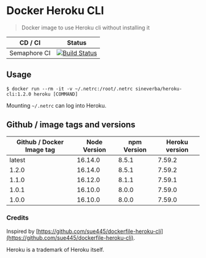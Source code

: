 Docker Heroku CLI
=================

> Docker image to use Heroku cli without installing it

| CD / CI   | Status |
| --------- | ------ |
| Semaphore CI | [![Build Status](https://sineverba.semaphoreci.com/badges/docker-heroku-cli/branches/master.svg)](https://sineverba.semaphoreci.com/projects/docker-heroku-cli) |


## Usage

`$ docker run --rm -it -v ~/.netrc:/root/.netrc sineverba/heroku-cli:1.2.0 heroku [COMMAND]`

Mounting `~/.netrc` can log into Heroku.

## Github / image tags and versions

| Github / Docker Image tag | Node Version | npm Version | Heroku version |
| ------------------------- | ------------ | ----------- | -------------- |
| latest | 16.14.0 | 8.5.1 | 7.59.2 | linux/arm64/v8,linux/amd64,linux/arm/v6,linux/arm/v7 |
| 1.2.0 | 16.14.0 | 8.5.1 | 7.59.2 | linux/arm64/v8,linux/amd64,linux/arm/v6,linux/arm/v7 |
| 1.1.0 | 16.12.0 | 8.1.1 | 7.59.1 | linux/arm64/v8,linux/amd64,linux/arm/v6,linux/arm/v7 |
| 1.0.1 | 16.10.0 | 8.0.0 | 7.59.0 | linux/arm64/v8,linux/amd64,linux/arm/v6,linux/arm/v7 |
| 1.0.0 | 16.10.0 | 8.0.0 | 7.59.0 | linux/arm64/v8,linux/amd64,linux/arm/v6,linux/arm/v7 |


### Credits

Inspired by [https://github.com/sue445/dockerfile-heroku-cli](https://github.com/sue445/dockerfile-heroku-cli).

Heroku is a trademark of Heroku itself.
